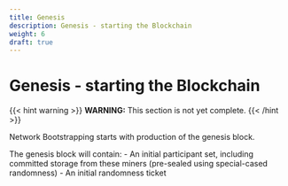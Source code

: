 ```yaml
---
title: Genesis
description: Genesis - starting the Blockchain
weight: 6
draft: true
---
```


# Genesis - starting the Blockchain

{{< hint warning >}}
**WARNING:** This section is not yet complete.
{{< /hint >}}

Network Bootstrapping starts with production of the genesis block.

The genesis block will contain: - An initial participant set, including committed storage from these miners (pre-sealed using special-cased randomness) - An initial randomness ticket
